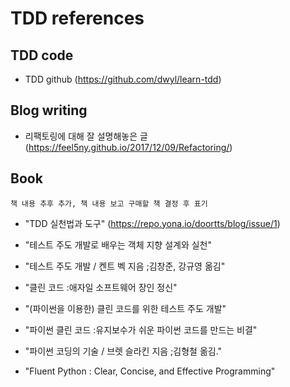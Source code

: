 # TDD references

## TDD code 
- TDD github (https://github.com/dwyl/learn-tdd)

## Blog writing
- 리팩토링에 대해 잘 설명해놓은 글 (https://feel5ny.github.io/2017/12/09/Refactoring/)

## Book

```책 내용 추후 추가, 책 내용 보고 구매할 책 결정 후 표기```

- "TDD 실천법과 도구" (https://repo.yona.io/doortts/blog/issue/1)



- "테스트 주도 개발로 배우는 객체 지향 설계와 실천"

- "테스트 주도 개발 / 켄트 벡 지음 ;김창준, 강규영 옮김"

- "클린 코드 :애자일 소프트웨어 장인 정신"

- "(파이썬을 이용한) 클린 코드를 위한 테스트 주도 개발"

- "파이썬 클린 코드 :유지보수가 쉬운 파이썬 코드를 만드는 비결"

- "파이썬 코딩의 기술 / 브렛 슬라킨 지음 ;김형철 옮김."

- "Fluent Python :   Clear, Concise, and Effective Programming"